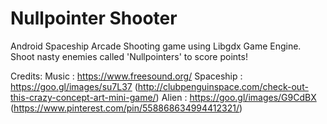 # Nullpointer Shooter

Android Spaceship Arcade Shooting game using Libgdx Game Engine. Shoot nasty enemies called 'Nullpointers' to score points!

Credits:
Music : https://www.freesound.org/
Spaceship : https://goo.gl/images/su7L37 (http://clubpenguinspace.com/check-out-this-crazy-concept-art-mini-game/)
Alien : https://goo.gl/images/G9CdBX (https://www.pinterest.com/pin/558868634994412321/)
